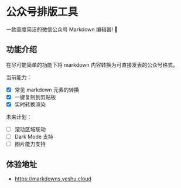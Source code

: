 # 公众号排版工具

一款高度简洁的微信公众号 Markdown 编辑器! 🎉

## 功能介绍

在尽可能简单的功能下将 markdown 内容转换为可直接发表的公众号格式。

当前能力：

- [x] 常见 markdown 元素的转换
- [x] 一键复制到剪贴板
- [x] 实时转换渲染

未来计划：

- [ ] 滚动区域联动
- [ ] Dark Mode 支持
- [ ] 图片能力支持

## 体验地址

- https://markdowns.yeshu.cloud
